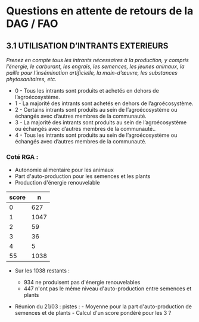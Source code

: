 # Questions en attente de retours de la DAG / FAO

## 3.1 UTILISATION D’INTRANTS EXTERIEURS

_Prenez en compte tous les intrants nécessaires à la production, y compris l’énergie, le carburant, les engrais, les semences, les jeunes animaux, la paille pour l’insémination artificielle, la main-d’œuvre, les substances phytosanitaires, etc._
  - 0 - Tous les intrants sont produits et achetés en dehors de l’agroécosystème.
  - 1 - La majorité des intrants sont achetés en dehors de l’agroécosystème.
  - 2 - Certains intrants sont produits au sein de l’agroécosystème ou échangés avec d’autres membres de la communauté.
  - 3 - La majorité des intrants sont produits au sein de l’agroécosystème ou échangés avec d’autres membres de la communauté..
  - 4 - Tous les intrants sont produits au sein de l’agroécosystème ou échangés avec d’autres membres de la communauté.

### Coté RGA :
  - Autonomie alimentaire pour les animaux
  - Part d'auto-production pour les semences et les plants
  - Production d'énergie renouvelable

| score |   n   |
|-------|-------|
|   0   |  627  |
|   1   | 1047  |
|   2   |   59  |
|   3   |   36  |
|   4   |    5  |
|  55   | 1038  |

- Sur les 1038 restants :
  - 934 ne produisent pas d'énergie renouvelables
  - 447 n'ont pas le même niveau d'auto-production entre semences et plants

- Réunion du 21/03 : pistes :
      - Moyenne pour la part d'auto-production de semences et de plants
      - Calcul d'un score pondéré pour les 3 ?
